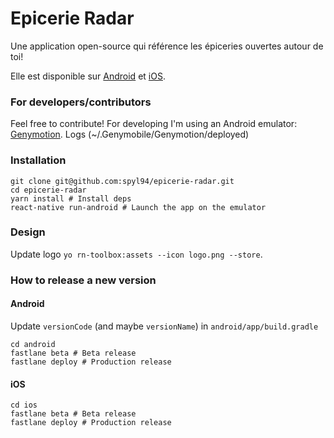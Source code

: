 # Epicerie Radar

Une application open-source qui référence les épiceries ouvertes autour de toi!

Elle est disponible sur [Android](https://epicerie-radar.fr/android) et [iOS](https://epicerie-radar.fr/ios).

### For developers/contributors

Feel free to contribute!
For developing I'm using an Android emulator: [Genymotion](https://www.genymotion.com/).
Logs (~/.Genymobile/Genymotion/deployed)

### Installation
```
git clone git@github.com:spyl94/epicerie-radar.git
cd epicerie-radar
yarn install # Install deps
react-native run-android # Launch the app on the emulator
```
### Design

Update logo `yo rn-toolbox:assets --icon logo.png --store`.

### How to release a new version

#### Android

Update `versionCode` (and maybe `versionName`) in `android/app/build.gradle`

```
cd android
fastlane beta # Beta release
fastlane deploy # Production release
```

#### iOS

```
cd ios
fastlane beta # Beta release
fastlane deploy # Production release
```
